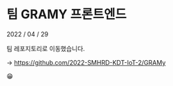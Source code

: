 # 팀 GRAMY 프론트엔드

2022 / 04 / 29

팀 레포지토리로 이동했습니다.

-> https://github.com/2022-SMHRD-KDT-IoT-2/GRAMy

😁
